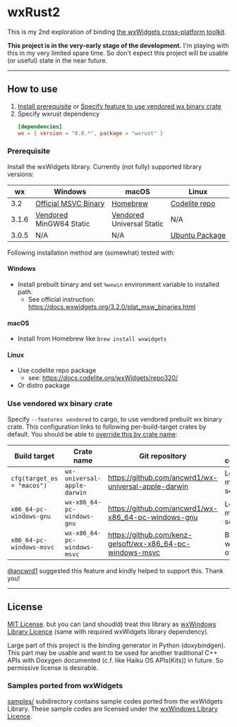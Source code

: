 # wxRust2

This is my 2nd exploration of binding [the wxWidgets cross-platform toolkit](https://www.wxwidgets.org/).

**This project is in the very-early stage of the development.** I'm playing with this in my very limited spare time. So don't expect this project will be usable (or useful) state in the near future.

---

## How to use

1. [Install prerequisite](#prerequisite) or [Specify feature to use vendored wx binary crate](#use-vendored-wx-binary-crate)
2. Specify wxrust dependency
    ```TOML
    [dependencies]
    wx = { version = "0.0.*", package = "wxrust" }
    ```

### Prerequisite

Install the wxWidgets library. Currently (not fully) supported library versions:

|wx   |Windows |macOS   |Linux   |
|-----|--------|--------|--------|
|3.2  |[Official MSVC Binary](#windows)|[Homebrew](#macos)|[Codelite repo](#linux)|
|3.1.6|[Vendored](#use-vendored-wx-binary-crate)<br>MinGW64 Static|[Vendored](#use-vendored-wx-binary-crate)<br>Universal Static|N/A|
|3.0.5|N/A|N/A|[Ubuntu Package](#linux)|

Following installation method are (somewhat) tested with:

#### Windows

- Install prebuilt binary and set `%wxwin` environment variable to installed path.
    - See official instruction: https://docs.wxwidgets.org/3.2.0/plat_msw_binaries.html

#### macOS

- Install from Homebrew like `brew install wxwidgets`

#### Linux

- Use codelite repo package
    - see: https://docs.codelite.org/wxWidgets/repo320/
- Or distro package

### Use vendored wx binary crate

Specify `--features vendored` to cargo, to use vendored prebuilt wx binary crate. This configuration links to following per-build-target crates by default. You should be able to [override this by crate name](https://doc.rust-lang.org/cargo/reference/overriding-dependencies.html):

|Build target|Crate name|Git repository|Build configuration|
|------------|----------|--------------|-------------------|
|`cfg(target_os = "macos")`|`wx-universal-apple-darwin`|https://github.com/ancwrd1/wx-universal-apple-darwin|Lean and mean config, see repo.| 
|`x86_64-pc-windows-gnu`|`wx-x86_64-pc-windows-gnu`|https://github.com/ancwrd1/wx-x86_64-pc-windows-gnu|Lean and mean config, see repo.|
|`x86_64-pc-windows-msvc`|`wx-x86_64-pc-windows-msvc`|https://github.com/kenz-gelsoft/wx-x86_64-pc-windows-msvc|Bundled wx3.2.0 official build|

[@ancwrd1](https://github.com/ancwrd1) suggested this feature and kindly helped to support this. Thank you!

---

## License

[MIT License](https://opensource.org/licenses/mit-license.php). but you can (and shoudld) treat this library as [wxWindows Library Licence](https://www.wxwidgets.org/about/licence/) (same with required wxWidgets library dependency).

Large part of this project is the binding generator in Python (doxybindgen). This part may be usable and want to be used for another traditional C++ APIs with Doxygen documented (c.f. like Haiku OS APIs(Kits)) in future. So permissive license is desirable.

### Samples ported from wxWidgets

[samples/](./samples/) subdirectory contains sample codes ported from the wxWidgets Library. These sample codes are licensed under the [wxWindows Library Licence](https://www.wxwidgets.org/about/licence/).
